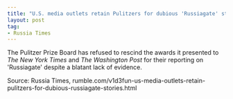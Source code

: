 ```yaml
---
title: "U.S. media outlets retain Pulitzers for dubious 'Russiagate' stories"
layout: post
tag:
- Russia Times
---
```


The Pulitzer Prize Board has refused to rescind the awards it presented to *The New York Times* and *The Washington Post* for their reporting on 'Russiagate' despite a blatant lack of evidence.

<script>!function(r,u,m,b,l,e){r._Rumble=b,r[b]||(r[b]=function(){(r[b]._=r[b]._||[]).push(arguments);if(r[b]._.length==1){l=u.createElement(m),e=u.getElementsByTagName(m)[0],l.async=1,l.src="https://rumble.com/embedJS/u17acb"+(arguments[1].video?'.'+arguments[1].video:'')+"/?url="+encodeURIComponent(location.href)+"&args="+encodeURIComponent(JSON.stringify([].slice.apply(arguments))),e.parentNode.insertBefore(l,e)}})}(window, document, "script", "Rumble");</script><div id="rumble_v1ah9xf"></div><script>Rumble("play", {"video":"v1ah9xf","div":"rumble_v1ah9xf"});</script>

Source: Russia Times, rumble.com/v1d3fun-us-media-outlets-retain-pulitzers-for-dubious-russiagate-stories.html
